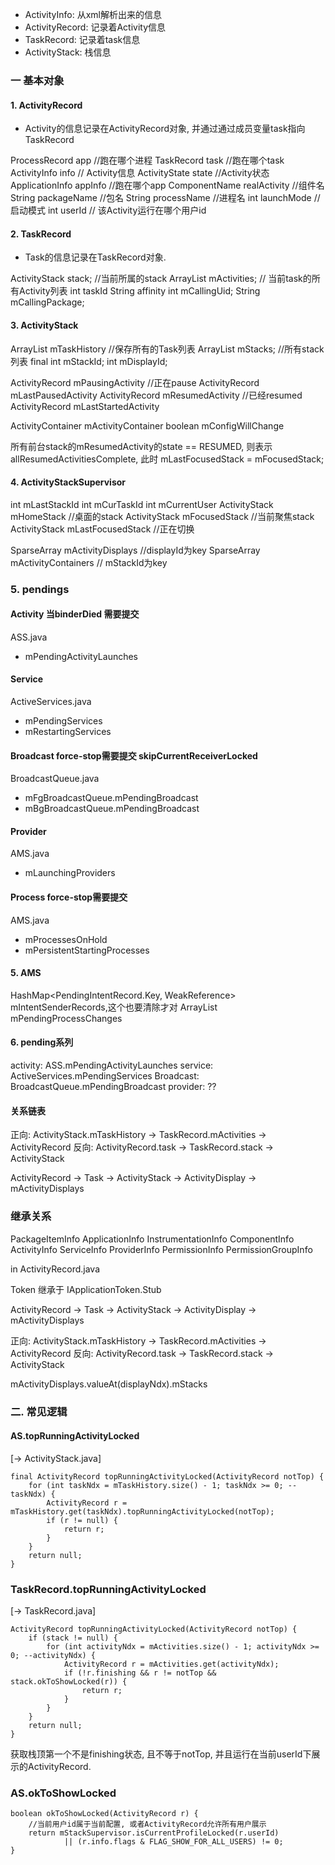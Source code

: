 - ActivityInfo: 从xml解析出来的信息
- ActivityRecord: 记录着Activity信息
- TaskRecord: 记录着task信息
- ActivityStack: 栈信息


### 一 基本对象
#### 1. ActivityRecord
- Activity的信息记录在ActivityRecord对象, 并通过通过成员变量task指向TaskRecord

ProcessRecord app //跑在哪个进程
TaskRecord task  //跑在哪个task
ActivityInfo info // Activity信息
ActivityState state //Activity状态
ApplicationInfo appInfo //跑在哪个app
ComponentName realActivity //组件名
String packageName //包名
String processName //进程名
int launchMode //启动模式
int userId // 该Activity运行在哪个用户id

#### 2. TaskRecord

- Task的信息记录在TaskRecord对象.

ActivityStack stack; //当前所属的stack
ArrayList<ActivityRecord> mActivities; // 当前task的所有Activity列表
int taskId
String affinity
int mCallingUid;
String mCallingPackage;


#### 3. ActivityStack

ArrayList<TaskRecord> mTaskHistory  //保存所有的Task列表
ArrayList<ActivityStack> mStacks; //所有stack列表
final int mStackId;
int mDisplayId;

ActivityRecord mPausingActivity //正在pause
ActivityRecord mLastPausedActivity
ActivityRecord mResumedActivity  //已经resumed
ActivityRecord mLastStartedActivity

ActivityContainer mActivityContainer
boolean mConfigWillChange


所有前台stack的mResumedActivity的state == RESUMED, 则表示allResumedActivitiesComplete, 此时 mLastFocusedStack = mFocusedStack;

#### 4. ActivityStackSupervisor

int mLastStackId
int mCurTaskId
int mCurrentUser
ActivityStack mHomeStack //桌面的stack
ActivityStack mFocusedStack //当前聚焦stack
ActivityStack mLastFocusedStack //正在切换

SparseArray<ActivityDisplay> mActivityDisplays  //displayId为key
SparseArray<ActivityContainer> mActivityContainers // mStackId为key

### 5. pendings

#### Activity  当binderDied 需要提交
ASS.java
- mPendingActivityLaunches

#### Service
ActiveServices.java
- mPendingServices
- mRestartingServices

#### Broadcast  force-stop需要提交 skipCurrentReceiverLocked
BroadcastQueue.java
- mFgBroadcastQueue.mPendingBroadcast 
- mBgBroadcastQueue.mPendingBroadcast

#### Provider
AMS.java
- mLaunchingProviders

#### Process force-stop需要提交
AMS.java
- mProcessesOnHold
- mPersistentStartingProcesses


#### 5. AMS

HashMap<PendingIntentRecord.Key, WeakReference<PendingIntentRecord>> mIntentSenderRecords,这个也要清除才对
ArrayList<ProcessChangeItem> mPendingProcessChanges


#### 6. pending系列

activity: ASS.mPendingActivityLaunches
service:  ActiveServices.mPendingServices
Broadcast:  BroadcastQueue.mPendingBroadcast
provider: ??

#### 关系链表

正向: ActivityStack.mTaskHistory -> TaskRecord.mActivities -> ActivityRecord
反向: ActivityRecord.task -> TaskRecord.stack -> ActivityStack


ActivityRecord -> Task -> ActivityStack -> ActivityDisplay -> mActivityDisplays

### 继承关系

PackageItemInfo
    ApplicationInfo
    InstrumentationInfo
    ComponentInfo
        ActivityInfo
        ServiceInfo
        ProviderInfo
    PermissionInfo
    PermissionGroupInfo

in ActivityRecord.java

Token 继承于 IApplicationToken.Stub


ActivityRecord -> Task -> ActivityStack -> ActivityDisplay -> mActivityDisplays


正向: ActivityStack.mTaskHistory -> TaskRecord.mActivities -> ActivityRecord
反向: ActivityRecord.task -> TaskRecord.stack -> ActivityStack

mActivityDisplays.valueAt(displayNdx).mStacks

### 二. 常见逻辑

#### AS.topRunningActivityLocked
[-> ActivityStack.java]

    final ActivityRecord topRunningActivityLocked(ActivityRecord notTop) {
        for (int taskNdx = mTaskHistory.size() - 1; taskNdx >= 0; --taskNdx) {
            ActivityRecord r = mTaskHistory.get(taskNdx).topRunningActivityLocked(notTop);
            if (r != null) {
                return r;
            }
        }
        return null;
    }

### TaskRecord.topRunningActivityLocked
[-> TaskRecord.java]

    ActivityRecord topRunningActivityLocked(ActivityRecord notTop) {
        if (stack != null) {
            for (int activityNdx = mActivities.size() - 1; activityNdx >= 0; --activityNdx) {
                ActivityRecord r = mActivities.get(activityNdx);
                if (!r.finishing && r != notTop && stack.okToShowLocked(r)) {
                    return r;
                }
            }
        }
        return null;
    }

获取栈顶第一个不是finishing状态, 且不等于notTop, 并且运行在当前userId下展示的ActivityRecord.

### AS.okToShowLocked

    boolean okToShowLocked(ActivityRecord r) {
        //当前用户id属于当前配置, 或者ActivityRecord允许所有用户展示
        return mStackSupervisor.isCurrentProfileLocked(r.userId)
                || (r.info.flags & FLAG_SHOW_FOR_ALL_USERS) != 0;
    }
